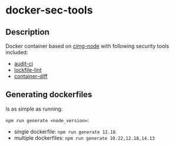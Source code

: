 # docker-sec-tools

## Description

Docker container based on [cimg-node](https://github.com/CircleCI-Public/cimg-node) with following security tools included:

* [audit-ci](https://www.npmjs.com/package/audit-ci)
* [lockfile-lint](https://www.npmjs.com/package/lockfile-lint)
* [container-diff](https://github.com/GoogleContainerTools/container-diff)

## Generating dockerfiles

Is as simple as running:

`npm run generate <node_version>`:

* single dockerfile: `npm run generate 12.18`
* multiple dockerfiles: `npm run generate 10.22,12.18,14.13`
